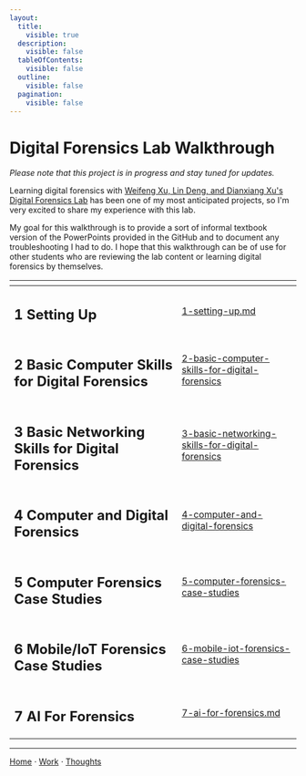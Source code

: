 ```yaml
---
layout:
  title:
    visible: true
  description:
    visible: false
  tableOfContents:
    visible: false
  outline:
    visible: false
  pagination:
    visible: false
---
```


# Digital Forensics Lab Walkthrough

*Please note that this project is in progress and stay tuned for updates.*

Learning digital forensics with [Weifeng Xu, Lin Deng, and Dianxiang Xu's Digital Forensics Lab](https://github.com/frankwxu/digital-forensics-lab) has been one of my most anticipated projects, so I'm very excited to share my experience with this lab.

My goal for this walkthrough is to provide a sort of informal textbook version of the PowerPoints provided in the GitHub and to document any troubleshooting I had to do. I hope that this walkthrough can be of use for other students who are reviewing the lab content or learning digital forensics by themselves.

<table data-view="cards"><thead><tr><th></th><th data-hidden data-card-target data-type="content-ref"></th></tr></thead><tbody><tr><td><h2>1 Setting Up</h2></td><td><a href="1-setting-up.md">1-setting-up.md</a></td></tr><tr><td><h2>2 Basic Computer Skills for Digital Forensics</h2></td><td><a href="2-basic-computer-skills-for-digital-forensics/">2-basic-computer-skills-for-digital-forensics</a></td></tr><tr><td><h2>3 Basic Networking Skills for Digital Forensics</h2></td><td><a href="3-basic-networking-skills-for-digital-forensics/">3-basic-networking-skills-for-digital-forensics</a></td></tr><tr><td><h2>4 Computer and Digital Forensics</h2></td><td><a href="4-computer-and-digital-forensics/">4-computer-and-digital-forensics</a></td></tr><tr><td><h2>5 Computer Forensics Case Studies</h2></td><td><a href="5-computer-forensics-case-studies/">5-computer-forensics-case-studies</a></td></tr><tr><td><h2>6 Mobile/IoT Forensics Case Studies</h2></td><td><a href="6-mobile-iot-forensics-case-studies/">6-mobile-iot-forensics-case-studies</a></td></tr><tr><td><h2>7 AI For Forensics</h2></td><td><a href="7-ai-for-forensics.md">7-ai-for-forensics.md</a></td></tr></tbody></table>

***

[Home](https://app.gitbook.com/o/0kO27okC5uVB9ALX3rho/s/036xtfEIzcEdGegONXWM/) ⋅ [Work](https://app.gitbook.com/o/0kO27okC5uVB9ALX3rho/s/WaFS755Q4sf02CxLcghQ/) ⋅ [Thoughts](https://app.gitbook.com/o/0kO27okC5uVB9ALX3rho/s/s4QQPMntQ25hmJToKSOu/)
